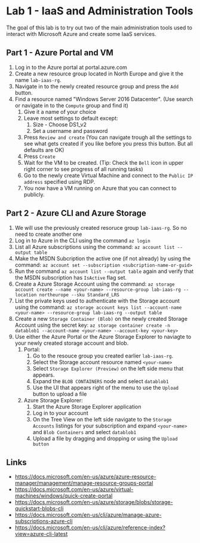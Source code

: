 # Lab 1 - IaaS and Administration Tools

The goal of this lab is to try out two of the main administration tools used to interact with Microsoft Azure and create some IaaS services.

## Part 1 - Azure Portal and VM

1. Log in to the Azure portal at portal.azure.com
2. Create a new resource group located in North Europe and give it the name `lab-iaas-rg`.
3. Navigate in to the newly created resource group and press the `Add` button.
4. Find a resource named "Windows Server 2016 Datacenter". (Use search or navigate in to the `Compute` group and find it)
   1. Give it a name of your choice
   2. Leave most settings to default except:
      1. Size - Choose DS1_v2
      2. Set a username and password
   3. Press `Review and create` (You can navigate trough all the settings to see what gets created if you like before you press this button. But all defaults are OK)
   4. Press `Create`
   5. Wait for the VM to be created. (Tip: Check the `Bell` icon in upper right corner to see progress of all running tasks)
   6. Go to the newly create Virtual Machine and connect to the `Public IP address` specified using RDP.
   7. You now have a VM running on Azure that you can connect to publicly.

## Part 2 - Azure CLI and Azure Storage

1. We will use the previously created resoruce group `lab-iaas-rg`. So no need to create another one
2. Log in to Azure in the CLI using the command `az login`
3. List all Azure subscriptions using the command: `az account list --output table`
4. Make the MSDN Subcription the active one (if not already) by using the command: `az account set --subscription <subcription-name-or-guid>`
5. Run the command `az account list --output table` again and verify that the MSDN subscription has `IsActive` flag set.
6. Create a Azure Storage Account using the command: `az storage account create --name <your-name> --resource-group lab-iaas-rg --location northeurope --sku Standard_LRS`
7. List the private keys used to authenticate with the Storage account using the command: `az storage account keys list --account-name <your-name> --resource-group lab-iaas-rg --output table`
8. Create a new `Storage Container (Blob)` on the newly created Storage Account using the secret key: `az storage container create -n datablob1 --account-name <your-name> --account-key <your-key>`
9. Use either the Azure Portal or the Azure Storage Explorer to naviagte to your newly created storage account and blob.
   1.  Portal:
       1.  Go to the resouce group you created earlier `lab-iaas-rg`.
       2.  Select the Storage account resource named `<your-name>`
       3.  Select `Storage Explorer (Preview)` on the left side menu that appears.
       4.  Expand the `BLOB CONTAINERS` node and select `datablob1`
       5.  Use the UI that appears right of the menu to use the `Upload` button to upload a file
   2.  Azure Storage Explorer:
       1.  Start the Azure Storage Explorer application
       2.  Log in to your account
       3.  On the Tree View on the left side navigate to the `Storage Accounts` listings for your subscription and expand `<your-name>` and `Blob Containers` and select `datablob1`
       4.  Upload a file by dragging and dropping or using the `Upload button`


## Links

 - https://docs.microsoft.com/en-us/azure/azure-resource-manager/management/manage-resource-groups-portal
 - https://docs.microsoft.com/en-us/azure/virtual-machines/windows/quick-create-portal
 - https://docs.microsoft.com/en-us/azure/storage/blobs/storage-quickstart-blobs-cli
 - https://docs.microsoft.com/en-us/cli/azure/manage-azure-subscriptions-azure-cli
 - https://docs.microsoft.com/en-us/cli/azure/reference-index?view=azure-cli-latest

